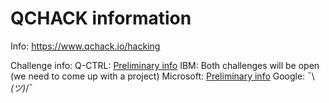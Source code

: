 # QCHACK information

Info:
<https://www.qchack.io/hacking>

Challenge info:
Q-CTRL: [Preliminary info](https://docs.q-ctrl.com/boulder-opal/application-notes/q-ctrl-qchack-challenge)
IBM: Both challenges will be open (we need to come up with a project)
Microsoft: [Preliminary info](https://devblogs.microsoft.com/qsharp/announcing-microsoft-quantum-challenge-at-qchack/)
Google: ¯\\_(ツ)_/¯
